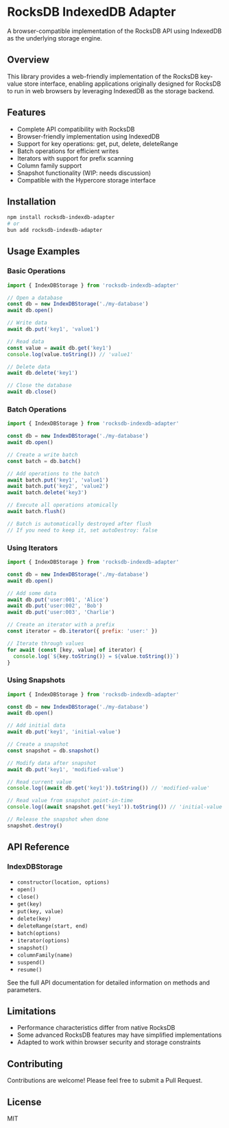 # RocksDB IndexedDB Adapter

A browser-compatible implementation of the RocksDB API using IndexedDB as the underlying storage engine.

## Overview

This library provides a web-friendly implementation of the RocksDB key-value store interface, enabling applications originally designed for RocksDB to run in web browsers by leveraging IndexedDB as the storage backend.

## Features

- Complete API compatibility with RocksDB
- Browser-friendly implementation using IndexedDB
- Support for key operations: get, put, delete, deleteRange
- Batch operations for efficient writes
- Iterators with support for prefix scanning
- Column family support
- Snapshot functionality (WIP: needs discussion)
- Compatible with the Hypercore storage interface

## Installation

```bash
npm install rocksdb-indexdb-adapter
# or
bun add rocksdb-indexdb-adapter
```

## Usage Examples

### Basic Operations

```javascript
import { IndexDBStorage } from 'rocksdb-indexdb-adapter'

// Open a database
const db = new IndexDBStorage('./my-database')
await db.open()

// Write data
await db.put('key1', 'value1')

// Read data
const value = await db.get('key1')
console.log(value.toString()) // 'value1'

// Delete data
await db.delete('key1')

// Close the database
await db.close()
```

### Batch Operations

```javascript
import { IndexDBStorage } from 'rocksdb-indexdb-adapter'

const db = new IndexDBStorage('./my-database')
await db.open()

// Create a write batch
const batch = db.batch()

// Add operations to the batch
await batch.put('key1', 'value1')
await batch.put('key2', 'value2')
await batch.delete('key3')

// Execute all operations atomically
await batch.flush()

// Batch is automatically destroyed after flush
// If you need to keep it, set autoDestroy: false
```

### Using Iterators

```javascript
import { IndexDBStorage } from 'rocksdb-indexdb-adapter'

const db = new IndexDBStorage('./my-database')
await db.open()

// Add some data
await db.put('user:001', 'Alice')
await db.put('user:002', 'Bob')
await db.put('user:003', 'Charlie')

// Create an iterator with a prefix
const iterator = db.iterator({ prefix: 'user:' })

// Iterate through values
for await (const [key, value] of iterator) {
  console.log(`${key.toString()} = ${value.toString()}`)
}
```

### Using Snapshots

```javascript
import { IndexDBStorage } from 'rocksdb-indexdb-adapter'

const db = new IndexDBStorage('./my-database')
await db.open()

// Add initial data
await db.put('key1', 'initial-value')

// Create a snapshot
const snapshot = db.snapshot()

// Modify data after snapshot
await db.put('key1', 'modified-value')

// Read current value
console.log((await db.get('key1')).toString()) // 'modified-value'

// Read value from snapshot point-in-time
console.log((await snapshot.get('key1')).toString()) // 'initial-value'

// Release the snapshot when done
snapshot.destroy()
```

## API Reference

### IndexDBStorage

- `constructor(location, options)`
- `open()`
- `close()`
- `get(key)`
- `put(key, value)`
- `delete(key)`
- `deleteRange(start, end)`
- `batch(options)`
- `iterator(options)`
- `snapshot()`
- `columnFamily(name)`
- `suspend()`
- `resume()`

See the full API documentation for detailed information on methods and parameters.

## Limitations

- Performance characteristics differ from native RocksDB
- Some advanced RocksDB features may have simplified implementations
- Adapted to work within browser security and storage constraints

## Contributing

Contributions are welcome! Please feel free to submit a Pull Request.

## License

MIT 